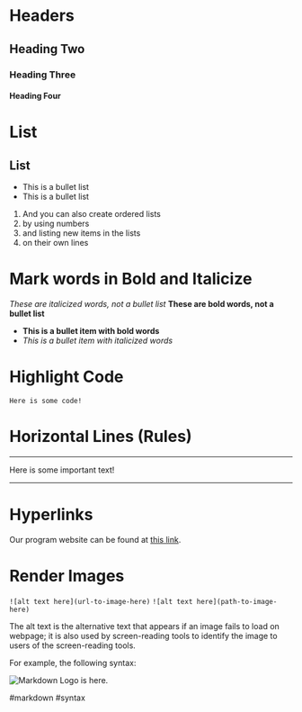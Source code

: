 
# Headers

## Heading Two

### Heading Three

#### Heading Four

# List 
## List

* This is a bullet list
* This is a bullet list

1. And you can also create ordered lists
2. by using numbers
3. and listing new items in the lists 
4. on their own lines

# Mark words in Bold and Italicize

*These are italicized words, not a bullet list*
**These are bold words, not a bullet list**

* **This is a bullet item with bold words**
* *This is a bullet item with italicized words*

# Highlight Code


`Here is some code!`

# Horizontal Lines (Rules)

***

Here is some important text!

***

# Hyperlinks

Our program website can be found at <a href="http://earthdatascience.org" target="_blank">this link</a>.

# Render Images
`![alt text here](url-to-image-here)`
`![alt text here](path-to-image-here)`

The alt text is the alternative text that appears if an image fails to load on webpage; it is also used by screen-reading tools to identify the image to users of the screen-reading tools.

For example, the following syntax:

![Markdown Logo is here.](https://www.fullstackpython.com/img/logos/markdown.png)

#markdown #syntax